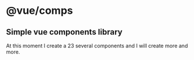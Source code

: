 # @vue/comps

## Simple vue components library

At this moment I create a 23 several components and I will create more and more.


